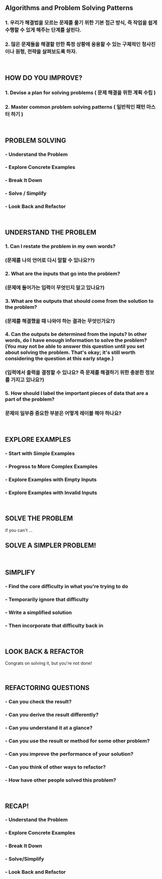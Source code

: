 ## Algorithms and Problem Solving Patterns 

### 1. 우리가 해결법을 모르는 문제를 풀기 위한 기본 접근 방식, 즉 작업을 쉽게 수행할 수 있게 해주는 단계를 살핀다.

### 2. 많은 문제들을 해결할 만한 특정 상황에 응용할 수 있는 구체적인 청사진이나 원형, 전략을 살펴보도록 하자. 

<br>

## HOW DO YOU IMPROVE? 
### 1. Devise a plan for solving problems ( 문제 해결을 위한 계획 수립 )

### 2. Master common problem solving patterns ( 일반적인 패턴 마스터 하기 )

<br>

## PROBLEM SOLVING
### - Understand the Problem
### - Explore Concrete Examples 
### - Break It Down
### - Solve / Simplify
### - Look Back and Refactor

<br>

## UNDERSTAND THE PROBLEM
### 1. Can I restate the problem in my own words? 
### (문제를 나의 언어로 다시 말할 수 있나요??)
### 2. What are the inputs that go into the problem?
### (문제에 들어가는 입력이 무엇인지 알고 있나요?)
### 3. What are the outputs that should come from the solution to the problem?
### (문제를 해결했을 때 나와야 하는 결과는 무엇인가요?)
### 4. Can the outputs be determined from the inputs? In other words, do I have enough information to solve the problem? (You may not be able to answer this question until you set about solving the problem. That's okay; it's still worth considering the question at this early stage.)
### (입력에서 출력을 결정할 수 있나요? 즉 문제를 해결하기 위한 충분한 정보를 가지고 있나요?)
### 5. How should I label the important pieces of data that are a part of the problem?
### 문제의 일부중 중요한 부분은 어떻게 레이블 해야 하나요? 

<br>

## EXPLORE EXAMPLES
### - Start with Simple Examples 
### - Progress to More Complex Examples
### - Explore Examples with Empty Inputs
### - Explore Examples with Invalid Inputs

<br>

## SOLVE THE PROBLEM 
if you can't ... 
## SOLVE A SIMPLER PROBLEM!

<br>

## SIMPLIFY
### - Find the core difficulty in what you're trying to do 
### - Temporarily ignore that difficulty 
### - Write a simplified solution
### - Then incorporate that difficulty back in 

<br>

## LOOK BACK & REFACTOR 
Congrats on solving it, but you're not done!

<br>

## REFACTORING QUESTIONS
### - Can you check the result?
### - Can you derive the result differently?
### - Can you understand it at a glance?
### - Can you use the result or method for some other problem?
### - Can you improve the performance of your solution?
### - Can you think of other ways to refactor?
### - How have other people solved this problem?

<br>

## RECAP! 
### - Understand the Problem
### - Explore Concrete Examples
### - Break It Down
### - Solve/Simplify
### - Look Back and Refactor